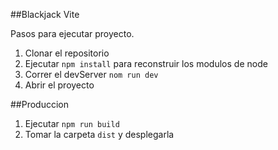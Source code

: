 ##Blackjack Vite

Pasos para ejecutar proyecto.

1. Clonar el repositorio
2. Ejecutar ```npm install``` para reconstruir los modulos de node
3. Correr el devServer ```nom run dev```
4. Abrir el proyecto

##Produccion
1. Ejecutar ```npm run build```
2. Tomar la carpeta ```dist``` y desplegarla